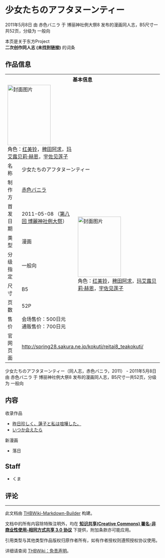 # 少女たちのアフタヌーンティー

<!-- source html: G:\repos\THBWiki-Markdown-Builder\THBWikiMarkdown\Temp\main\1\15\ns0%3A%E5%B0%91%E5%A5%B3%E3%81%9F%E3%81%A1%E3%81%AE%E3%82%A2%E3%83%95%E3%82%BF%E3%83%8C%E3%83%BC%E3%83%B3%E3%83%86%E3%82%A3%E3%83%BC.html -->

2011年5月8日 由 赤色バニラ 于 博丽神社例大祭8 发布的漫画同人志，B5尺寸一共52页，分级为 一般向

本页是关于东方Project  
 **二次创作同人志 (未找到链接)** 的词条
## 作品信息

<table><tbody><tr><th colspan="3">基本信息</th></tr><tr><td class="cover-artwork-mobile" colspan="2"><a href="./文件-少女たちのアフタヌーンティー封面.jpg.md" class="image" title="封面图片"><img alt="封面图片" src="https://upload.thwiki.cc/thumb/b/b5/%E5%B0%91%E5%A5%B3%E3%81%9F%E3%81%A1%E3%81%AE%E3%82%A2%E3%83%95%E3%82%BF%E3%83%8C%E3%83%BC%E3%83%B3%E3%83%86%E3%82%A3%E3%83%BC%E5%B0%81%E9%9D%A2.jpg/140px-%E5%B0%91%E5%A5%B3%E3%81%9F%E3%81%A1%E3%81%AE%E3%82%A2%E3%83%95%E3%82%BF%E3%83%8C%E3%83%BC%E3%83%B3%E3%83%86%E3%82%A3%E3%83%BC%E5%B0%81%E9%9D%A2.jpg" decoding="async" loading="lazy" width="140" height="196" srcset="https://upload.thwiki.cc/thumb/b/b5/%E5%B0%91%E5%A5%B3%E3%81%9F%E3%81%A1%E3%81%AE%E3%82%A2%E3%83%95%E3%82%BF%E3%83%8C%E3%83%BC%E3%83%B3%E3%83%86%E3%82%A3%E3%83%BC%E5%B0%81%E9%9D%A2.jpg/210px-%E5%B0%91%E5%A5%B3%E3%81%9F%E3%81%A1%E3%81%AE%E3%82%A2%E3%83%95%E3%82%BF%E3%83%8C%E3%83%BC%E3%83%B3%E3%83%86%E3%82%A3%E3%83%BC%E5%B0%81%E9%9D%A2.jpg 1.5x, https://upload.thwiki.cc/thumb/b/b5/%E5%B0%91%E5%A5%B3%E3%81%9F%E3%81%A1%E3%81%AE%E3%82%A2%E3%83%95%E3%82%BF%E3%83%8C%E3%83%BC%E3%83%B3%E3%83%86%E3%82%A3%E3%83%BC%E5%B0%81%E9%9D%A2.jpg/280px-%E5%B0%91%E5%A5%B3%E3%81%9F%E3%81%A1%E3%81%AE%E3%82%A2%E3%83%95%E3%82%BF%E3%83%8C%E3%83%BC%E3%83%B3%E3%83%86%E3%82%A3%E3%83%BC%E5%B0%81%E9%9D%A2.jpg 2x" data-file-width="600" data-file-height="839"></a><div class="cover-char">角色：<a href="./红美铃.md" title="红美铃">红美铃</a>，<a href="./稗田阿求.md" title="稗田阿求">稗田阿求</a>，<a href="./玛艾露贝莉·赫恩.md" title="玛艾露贝莉·赫恩">玛艾露贝莉·赫恩</a>，<a href="./宇佐见莲子.md" title="宇佐见莲子">宇佐见莲子</a></div></td>
</tr><tr><td class="label">名称</td><td colspan="2"> 少女たちのアフタヌーンティー </td></tr><tr><td class="label">制作方</td><td><a href="./赤色バニラ.md" title="赤色バニラ">赤色バニラ</a></td><td class="cover-artwork" rowspan="7" style="min-width:196px;"><a href="./文件-少女たちのアフタヌーンティー封面.jpg.md" class="image" title="封面图片"><img alt="封面图片" src="https://upload.thwiki.cc/thumb/b/b5/%E5%B0%91%E5%A5%B3%E3%81%9F%E3%81%A1%E3%81%AE%E3%82%A2%E3%83%95%E3%82%BF%E3%83%8C%E3%83%BC%E3%83%B3%E3%83%86%E3%82%A3%E3%83%BC%E5%B0%81%E9%9D%A2.jpg/140px-%E5%B0%91%E5%A5%B3%E3%81%9F%E3%81%A1%E3%81%AE%E3%82%A2%E3%83%95%E3%82%BF%E3%83%8C%E3%83%BC%E3%83%B3%E3%83%86%E3%82%A3%E3%83%BC%E5%B0%81%E9%9D%A2.jpg" decoding="async" loading="lazy" width="140" height="196" srcset="https://upload.thwiki.cc/thumb/b/b5/%E5%B0%91%E5%A5%B3%E3%81%9F%E3%81%A1%E3%81%AE%E3%82%A2%E3%83%95%E3%82%BF%E3%83%8C%E3%83%BC%E3%83%B3%E3%83%86%E3%82%A3%E3%83%BC%E5%B0%81%E9%9D%A2.jpg/210px-%E5%B0%91%E5%A5%B3%E3%81%9F%E3%81%A1%E3%81%AE%E3%82%A2%E3%83%95%E3%82%BF%E3%83%8C%E3%83%BC%E3%83%B3%E3%83%86%E3%82%A3%E3%83%BC%E5%B0%81%E9%9D%A2.jpg 1.5x, https://upload.thwiki.cc/thumb/b/b5/%E5%B0%91%E5%A5%B3%E3%81%9F%E3%81%A1%E3%81%AE%E3%82%A2%E3%83%95%E3%82%BF%E3%83%8C%E3%83%BC%E3%83%B3%E3%83%86%E3%82%A3%E3%83%BC%E5%B0%81%E9%9D%A2.jpg/280px-%E5%B0%91%E5%A5%B3%E3%81%9F%E3%81%A1%E3%81%AE%E3%82%A2%E3%83%95%E3%82%BF%E3%83%8C%E3%83%BC%E3%83%B3%E3%83%86%E3%82%A3%E3%83%BC%E5%B0%81%E9%9D%A2.jpg 2x" data-file-width="600" data-file-height="839"></a><div class="cover-char">角色：<a href="./红美铃.md" title="红美铃">红美铃</a>，<a href="./稗田阿求.md" title="稗田阿求">稗田阿求</a>，<a href="./玛艾露贝莉·赫恩.md" title="玛艾露贝莉·赫恩">玛艾露贝莉·赫恩</a>，<a href="./宇佐见莲子.md" title="宇佐见莲子">宇佐见莲子</a></div></td>
</tr><tr><td class="label">首发日期</td><td>2011-05-08&#160;（<a href="/展会作品列表?e=%E5%8D%9A%E4%B8%BD%E7%A5%9E%E7%A4%BE%E4%BE%8B%E5%A4%A7%E7%A5%AD%238">第八回 博麗神社例大祭</a>）</td></tr><tr><td class="label">类型</td><td>漫画</td></tr><tr><td class="label">分级指定</td><td>一般向</td></tr><tr><td class="label">尺寸</td><td>B5</td></tr><tr><td class="label">页数</td><td>52P</td></tr><tr><td class="label">售价</td><td>会场售价：500日元<br>通贩售价：700日元</td></tr>
<tr><td class="label">官网页面</td><td colspan="2"><a rel="nofollow" class="external free" href="http://spring28.sakura.ne.jp/kokuti/reitai8_teakokuti/">http://spring28.sakura.ne.jp/kokuti/reitai8_teakokuti/</a></td></tr></tbody></table>

少女たちのアフタヌーンティー（同人志，赤色バニラ，2011） - 2011年5月8日 由 赤色バニラ 于 博丽神社例大祭8 发布的漫画同人志，B5尺寸一共52页，分级为 一般向
## 内容
  
收录作品
  

- [昨日珍しく、蓮子と私は喧嘩した。](./昨日珍しく、蓮子と私は喧嘩した。.md)
- [いつか会えたら](./いつか会えたら.md)

  
新漫画
  

- 落日

## Staff
- くま

## 评论




---

此文档由 [THBWiki-Markdown-Builder](https://github.com/Delsin-Yu/THBWiki-Markdown-Builder) 构建。

文档中的所有内容除特殊注明外，均在 [**知识共享(Creative Commons) 署名-非商业性使用-相同方式共享 3.0 协议**](https://creativecommons.org/licenses/by-sa/3.0/deed.zh-hans) 下提供，附加条款亦可能应用。

引用类型与其他类型作品版权归原作者所有，如有作者授权则遵照授权协议使用。

详细请查阅 [THBWiki：免责声明](https://thbwiki.cc/THBWiki:%E5%85%8D%E8%B4%A3%E5%A3%B0%E6%98%8E)。

